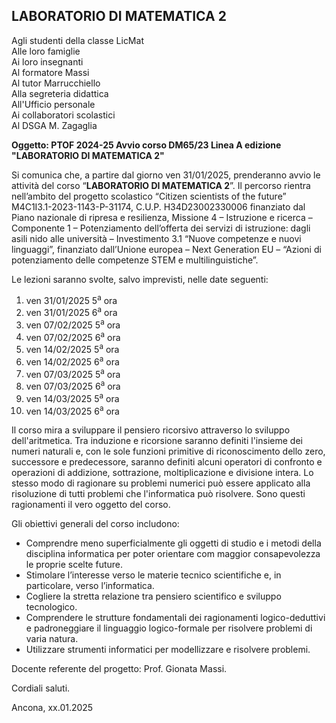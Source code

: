 ## LABORATORIO DI MATEMATICA 2

Agli studenti della classe LicMat<br />
Alle loro famiglie<br />
Ai loro insegnanti<br />
Al formatore Massi<br />
Al tutor Marrucchiello<br />
Alla segreteria didattica<br />
All'Ufficio personale<br />
Ai collaboratori scolastici<br />
Al DSGA M. Zagaglia<br />

**Oggetto: PTOF 2024-25 Avvio corso DM65/23 Linea A edizione "LABORATORIO DI MATEMATICA 2"**

Si comunica che, a partire dal giorno ven 31/01/2025, prenderanno avvio le attività del corso “**LABORATORIO DI MATEMATICA 2**”. Il percorso rientra nell’ambito del progetto scolastico “Citizen scientists of the future” M4C1I3.1-2023-1143-P-31174, C.U.P. H34D23002330006 finanziato dal Piano nazionale di ripresa e resilienza, Missione 4 – Istruzione e ricerca – Componente 1 – Potenziamento dell’offerta dei servizi di istruzione: dagli asili nido alle università – Investimento 3.1 “Nuove competenze e nuovi linguaggi”, finanziato dall’Unione europea – Next Generation EU – “Azioni di potenziamento delle competenze STEM e multilinguistiche”.

Le lezioni saranno svolte, salvo imprevisti, nelle date seguenti: 


1. ven 31/01/2025 5<sup>a</sup> ora
2. ven 31/01/2025 6<sup>a</sup> ora
3. ven 07/02/2025 5<sup>a</sup> ora
4. ven 07/02/2025 6<sup>a</sup> ora
5. ven 14/02/2025 5<sup>a</sup> ora
6. ven 14/02/2025 6<sup>a</sup> ora
7. ven 07/03/2025 5<sup>a</sup> ora
8. ven 07/03/2025 6<sup>a</sup> ora
9. ven 14/03/2025 5<sup>a</sup> ora
10. ven 14/03/2025 6<sup>a</sup> ora


Il corso mira a sviluppare il pensiero ricorsivo attraverso lo sviluppo dell'aritmetica. Tra induzione e ricorsione saranno definiti l'insieme dei numeri naturali e, con le sole funzioni primitive di riconoscimento dello zero, successore e predecessore, saranno definiti alcuni operatori di confronto e operazioni di addizione, sottrazione, moltiplicazione e divisione intera. Lo stesso modo di ragionare su problemi numerici può essere applicato alla risoluzione di tutti problemi che l'informatica può risolvere. Sono questi ragionamenti il vero oggetto del corso.

Gli obiettivi generali del corso includono:

- Comprendre meno superficialmente gli oggetti di studio e i metodi della disciplina informatica per poter orientare com maggior consapevolezza le proprie scelte future.
- Stimolare l’interesse verso le materie tecnico scientifiche e, in particolare, verso l’informatica.
- Cogliere la stretta relazione tra pensiero scientifico e sviluppo tecnologico.
- Comprendere le strutture fondamentali dei ragionamenti logico-deduttivi e padroneggiare il linguaggio logico-formale per risolvere problemi di varia natura.
- Utilizzare strumenti informatici per modellizzare e risolvere problemi.

Docente referente del progetto: Prof. Gionata Massi.

Cordiali saluti.

Ancona, xx.01.2025

